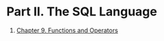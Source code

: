 # Part II. The SQL Language

1. [Chapter 9. Functions and Operators](https://www.postgresql.org/docs/current/functions.html)
